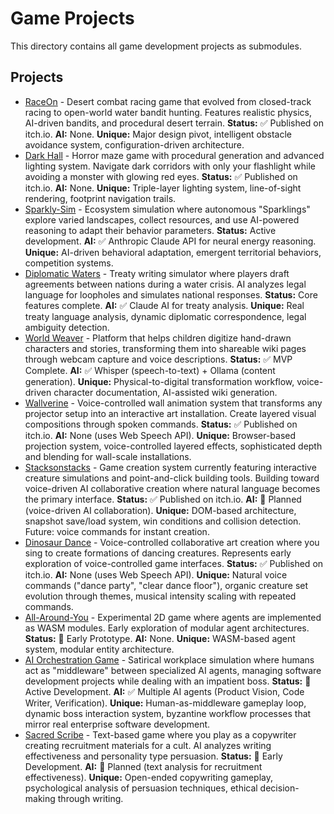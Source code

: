 # Game Projects

This directory contains all game development projects as submodules.

## Projects

- [RaceOn](./raceon/) - Desert combat racing game that evolved from closed-track racing to open-world water bandit hunting. Features realistic physics, AI-driven bandits, and procedural desert terrain. **Status:** ✅ Published on itch.io. **AI:** None. **Unique:** Major design pivot, intelligent obstacle avoidance system, configuration-driven architecture.
- [Dark Hall](./darkhall/) - Horror maze game with procedural generation and advanced lighting system. Navigate dark corridors with only your flashlight while avoiding a monster with glowing red eyes. **Status:** ✅ Published on itch.io. **AI:** None. **Unique:** Triple-layer lighting system, line-of-sight rendering, footprint navigation trails.
- [Sparkly-Sim](./sparkly-sim/) - Ecosystem simulation where autonomous "Sparklings" explore varied landscapes, collect resources, and use AI-powered reasoning to adapt their behavior parameters. **Status:** Active development. **AI:** ✅ Anthropic Claude API for neural energy reasoning. **Unique:** AI-driven behavioral adaptation, emergent territorial behaviors, competition systems.
- [Diplomatic Waters](./diplomatic-waters/) - Treaty writing simulator where players draft agreements between nations during a water crisis. AI analyzes legal language for loopholes and simulates national responses. **Status:** Core features complete. **AI:** ✅ Claude AI for treaty analysis. **Unique:** Real treaty language analysis, dynamic diplomatic correspondence, legal ambiguity detection.
- [World Weaver](./world-weaver/) - Platform that helps children digitize hand-drawn characters and stories, transforming them into shareable wiki pages through webcam capture and voice descriptions. **Status:** ✅ MVP Complete. **AI:** ✅ Whisper (speech-to-text) + Ollama (content generation). **Unique:** Physical-to-digital transformation workflow, voice-driven character documentation, AI-assisted wiki generation.
- [Wallverine](./wallverine/) - Voice-controlled wall animation system that transforms any projector setup into an interactive art installation. Create layered visual compositions through spoken commands. **Status:** ✅ Published on itch.io. **AI:** None (uses Web Speech API). **Unique:** Browser-based projection system, voice-controlled layered effects, sophisticated depth and blending for wall-scale installations.
- [Stacksonstacks](./stacksonstacks/) - Game creation system currently featuring interactive creature simulations and point-and-click building tools. Building toward voice-driven AI collaborative creation where natural language becomes the primary interface. **Status:** ✅ Published on itch.io. **AI:** 🎯 Planned (voice-driven AI collaboration). **Unique:** DOM-based architecture, snapshot save/load system, win conditions and collision detection. Future: voice commands for instant creation.
- [Dinosaur Dance](./dinosaur-dance/) - Voice-controlled collaborative art creation where you sing to create formations of dancing creatures. Represents early exploration of voice-controlled game interfaces. **Status:** ✅ Published on itch.io. **AI:** None (uses Web Speech API). **Unique:** Natural voice commands ("dance party", "clear dance floor"), organic creature set evolution through themes, musical intensity scaling with repeated commands.
- [All-Around-You](./all-around-you/) - Experimental 2D game where agents are implemented as WASM modules. Early exploration of modular agent architectures. **Status:** 🧪 Early Prototype. **AI:** None. **Unique:** WASM-based agent system, modular entity architecture.
- [AI Orchestration Game](./ai-orchestration-game/) - Satirical workplace simulation where humans act as "middleware" between specialized AI agents, managing software development projects while dealing with an impatient boss. **Status:** 🔄 Active Development. **AI:** ✅ Multiple AI agents (Product Vision, Code Writer, Verification). **Unique:** Human-as-middleware gameplay loop, dynamic boss interaction system, byzantine workflow processes that mirror real enterprise software development.
- [Sacred Scribe](./hard-find-metatrial/sacred-scribe/) - Text-based game where you play as a copywriter creating recruitment materials for a cult. AI analyzes writing effectiveness and personality type persuasion. **Status:** 🧪 Early Development. **AI:** 🎯 Planned (text analysis for recruitment effectiveness). **Unique:** Open-ended copywriting gameplay, psychological analysis of persuasion techniques, ethical decision-making through writing.
